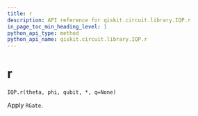```yaml
---
title: r
description: API reference for qiskit.circuit.library.IQP.r
in_page_toc_min_heading_level: 1
python_api_type: method
python_api_name: qiskit.circuit.library.IQP.r
---
```


# r

<span id="qiskit.circuit.library.IQP.r" />

`IQP.r(theta, phi, qubit, *, q=None)`

Apply `RGate`.

